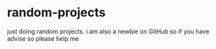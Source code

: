 # random-projects
just doing random projects. i am also a newbie on GitHub so if you have advise so please help me
